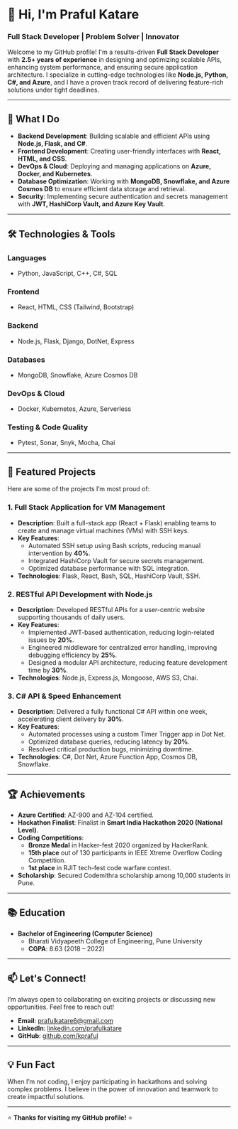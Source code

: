 # 👋 Hi, I'm Praful Katare

### **Full Stack Developer | Problem Solver | Innovator**

Welcome to my GitHub profile! I'm a results-driven **Full Stack Developer** with **2.5+ years of experience** in designing and optimizing scalable APIs, enhancing system performance, and ensuring secure application architecture. I specialize in cutting-edge technologies like **Node.js, Python, C#, and Azure**, and I have a proven track record of delivering feature-rich solutions under tight deadlines.

---

## 🚀 **What I Do**
- **Backend Development**: Building scalable and efficient APIs using **Node.js, Flask, and C#**.
- **Frontend Development**: Creating user-friendly interfaces with **React, HTML, and CSS**.
- **DevOps & Cloud**: Deploying and managing applications on **Azure, Docker, and Kubernetes**.
- **Database Optimization**: Working with **MongoDB, Snowflake, and Azure Cosmos DB** to ensure efficient data storage and retrieval.
- **Security**: Implementing secure authentication and secrets management with **JWT, HashiCorp Vault, and Azure Key Vault**.

---

## 🛠️ **Technologies & Tools**
### **Languages**
- Python, JavaScript, C++, C#, SQL

### **Frontend**
- React, HTML, CSS (Tailwind, Bootstrap)

### **Backend**
- Node.js, Flask, Django, DotNet, Express

### **Databases**
- MongoDB, Snowflake, Azure Cosmos DB

### **DevOps & Cloud**
- Docker, Kubernetes, Azure, Serverless

### **Testing & Code Quality**
- Pytest, Sonar, Snyk, Mocha, Chai

---

## 🌟 **Featured Projects**
Here are some of the projects I’m most proud of:

### **1. Full Stack Application for VM Management**
- **Description**: Built a full-stack app (React + Flask) enabling teams to create and manage virtual machines (VMs) with SSH keys.
- **Key Features**:
  - Automated SSH setup using Bash scripts, reducing manual intervention by **40%**.
  - Integrated HashiCorp Vault for secure secrets management.
  - Optimized database performance with SQL integration.
- **Technologies**: Flask, React, Bash, SQL, HashiCorp Vault, SSH.

### **2. RESTful API Development with Node.js**
- **Description**: Developed RESTful APIs for a user-centric website supporting thousands of daily users.
- **Key Features**:
  - Implemented JWT-based authentication, reducing login-related issues by **20%**.
  - Engineered middleware for centralized error handling, improving debugging efficiency by **25%**.
  - Designed a modular API architecture, reducing feature development time by **30%**.
- **Technologies**: Node.js, Express.js, Mongoose, AWS S3, Chai.

### **3. C# API & Speed Enhancement**
- **Description**: Delivered a fully functional C# API within one week, accelerating client delivery by **30%**.
- **Key Features**:
  - Automated processes using a custom Timer Trigger app in Dot Net.
  - Optimized database queries, reducing latency by **20%**.
  - Resolved critical production bugs, minimizing downtime.
- **Technologies**: C#, Dot Net, Azure Function App, Cosmos DB, Snowflake.

---

## 🏆 **Achievements**
- **Azure Certified**: AZ-900 and AZ-104 certified.
- **Hackathon Finalist**: Finalist in **Smart India Hackathon 2020 (National Level)**.
- **Coding Competitions**:
  - **Bronze Medal** in Hacker-fest 2020 organized by HackerRank.
  - **15th place** out of 130 participants in IEEE Xtreme Overflow Coding Competition.
  - **1st place** in RJIT tech-fest code warfare contest.
- **Scholarship**: Secured Codemithra scholarship among 10,000 students in Pune.

---

## 📚 **Education**
- **Bachelor of Engineering (Computer Science)**
  - Bharati Vidyapeeth College of Engineering, Pune University
  - **CGPA**: 8.63 (2018 – 2022)

---

## 📫 **Let's Connect!**
I’m always open to collaborating on exciting projects or discussing new opportunities. Feel free to reach out!

- **Email**: prafulkatare6@gmail.com
- **LinkedIn**: [linkedin.com/prafulkatare](https://linkedin.com/prafulkatare)
- **GitHub**: [github.com/kpraful](https://github.com/kpraful)

---

## 💡 **Fun Fact**
When I’m not coding, I enjoy participating in hackathons and solving complex problems. I believe in the power of innovation and teamwork to create impactful solutions.

---

⭐ **Thanks for visiting my GitHub profile!** ⭐
